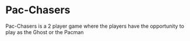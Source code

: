 # Pac-Chasers

Pac-Chasers is a 2 player game where the players have the opportunity to play as the Ghost or the Pacman
